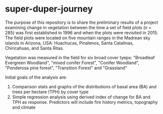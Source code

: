 # super-duper-journey

The purpose of this repository is to share the preliminary results of a project examining change in vegetation between the time a set of field plots (n = 285) was first established in 1996 and when the plots were revisited in 2015. The field plots were located on five mountain ranges in the Madrean sky islands in Arizona, USA: Huachucas, Pinalenos, Santa Catalinas, Chiricahuas, and Santa Ritas.

Vegetation was measured in the field for six broad cover tyeps: "Broadleaf Evergreen Woodland", "mixed conifer Forest", "Conifer Woodland", "Ponderosa pine forest",  "Transition Forest" and "Grassland" 

 Initial goals of the analysis are:
1. Comparison stats and graphs of the distributions of basal area (BA) and trees per hectare (TPH) by cover type
2. Simple regression analysis using derived index of change for BA and TPH as response. Predictors will include fire history metrics, topography and climate
